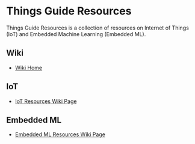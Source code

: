 # Things Guide Resources
Things Guide Resources is a collection of resources on Internet of Things (IoT) and Embedded Machine Learning (Embedded ML).

## Wiki
- [Wiki Home](./../../wiki/)

## IoT
- [IoT Resources Wiki Page](./../../wiki/IoT)

## Embedded ML
- [Embedded ML Resources Wiki Page](./../../wiki/Embedded-ML)
